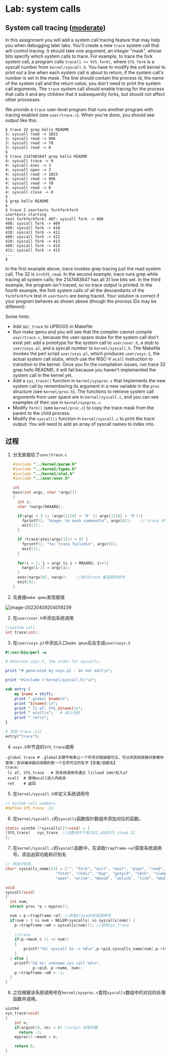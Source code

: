 # Lab: system calls
## System call tracing ([moderate](https://pdos.csail.mit.edu/6.S081/2021/labs/guidance.html))

In this assignment you will add a system call tracing feature that may help you when debugging later labs. You'll create a new `trace` system call that will control tracing. It should take one argument, an integer "mask", whose bits specify which system calls to trace. For example, to trace the fork system call, a program calls `trace(1 << SYS_fork)`, where `SYS_fork` is a syscall number from `kernel/syscall.h`. You have to modify the xv6 kernel to print out a line when each system call is about to return, if the system call's number is set in the mask. The line should contain the process id, the name of the system call and the return value; you don't need to print the system call arguments. The `trace` system call should enable tracing for the process that calls it and any children that it subsequently forks, but should not affect other processes.

We provide a `trace` user-level program that runs another program with tracing enabled (see `user/trace.c`). When you're done, you should see output like this:

```shell
$ trace 32 grep hello README
3: syscall read -> 1023
3: syscall read -> 966
3: syscall read -> 70
3: syscall read -> 0
$
$ trace 2147483647 grep hello README
4: syscall trace -> 0
4: syscall exec -> 3
4: syscall open -> 3
4: syscall read -> 1023
4: syscall read -> 966
4: syscall read -> 70
4: syscall read -> 0
4: syscall close -> 0
$
$ grep hello README
$
$ trace 2 usertests forkforkfork
usertests starting
test forkforkfork: 407: syscall fork -> 408
408: syscall fork -> 409
409: syscall fork -> 410
410: syscall fork -> 411
409: syscall fork -> 412
410: syscall fork -> 413
409: syscall fork -> 414
411: syscall fork -> 415
...
$   
```

In the first example above, trace invokes grep tracing just the read system call. The 32 is `1<<SYS_read`. In the second example, trace runs grep while tracing all system calls; the 2147483647 has all 31 low bits set. In the third example, the program isn't traced, so no trace output is printed. In the fourth example, the fork system calls of all the descendants of the `forkforkfork` test in `usertests` are being traced. Your solution is correct if your program behaves as shown above (though the process IDs may be different).

Some hints:

- Add `$U/_trace` to UPROGS in Makefile
- Run make qemu and you will see that the compiler cannot compile `user/trace.c`, because the user-space stubs for the system call don't exist yet: add a prototype for the system call to `user/user.h`, a stub to `user/usys.pl`, and a syscall number to `kernel/syscall.h`. The Makefile invokes the perl script `user/usys.pl`, which produces `user/usys.S`, the actual system call stubs, which use the RISC-V `ecall` instruction to transition to the kernel. Once you fix the compilation issues, run trace 32 grep hello README; it will fail because you haven't implemented the system call in the kernel yet.
- Add a `sys_trace()` function in `kernel/sysproc.c` that implements the new system call by remembering its argument in a new variable in the `proc` structure (see `kernel/proc.h`). The functions to retrieve system call arguments from user space are in `kernel/syscall.c`, and you can see examples of their use in `kernel/sysproc.c`.
- Modify `fork()` (see `kernel/proc.c`) to copy the trace mask from the parent to the child process.
- Modify the `syscall()` function in `kernel/syscall.c` to print the trace output. You will need to add an array of syscall names to index into.


## 过程

1. 分支直接给了`user/trace.c`

	```c
	#include "../kernel/param.h"
	#include "../kernel/types.h"
	#include "../kernel/stat.h"
	#include "../user/user.h"
	
	int
	main(int argc, char *argv[])
	{
	  int i;
	  char *nargv[MAXARG];
	
	  if(argc < 3 || (argv[1][0] < '0' || argv[1][0] > '9')){
	    fprintf(2, "Usage: %s mask command\n", argv[0]);	// trace 命令格式
	    exit(1);
	  }
	
	  if (trace(atoi(argv[1])) < 0) {
	    fprintf(2, "%s: trace failed\n", argv[0]);
	    exit(1);
	  }
	  
	  for(i = 2; i < argc && i < MAXARG; i++){
	    nargv[i-2] = argv[i];
	  }
	  exec(nargv[0], nargv);	//执行trace 要追踪的命令
	  exit(0);
	}
	
	```

	

2. 先直接`make qemu`发现报错

![image-20220409204019239](https://s2.loli.net/2022/04/09/pdSMXev78kUVLzw.png)

2. 在`user/user.h`中添加系统调用

```c
//system call
int trace(int);
```

3. 在`user/usys.pl`中添加入口`make qmue`后会生成`user/usys.S`

```perl
#!/usr/bin/perl -w

# Generate usys.S, the stubs for syscalls.

print "# generated by usys.pl - do not edit\n";

print "#include \"kernel/syscall.h\"\n";

sub entry {
    my $name = shift;
    print ".global $name\n";
    print "${name}:\n";
    print " li a7, SYS_${name}\n";
    print " ecall\n";	# 进入内核
    print " ret\n";
}

# 添加 trace 入口
entry("trace"); 
```

4. `usys.S`中节选的`SYS_trace`调用

```assembly
.global trace # .global关键字用来让一个符号对链接器可见，可以供其他链接对象模块使用；告诉编译器后续跟的是一个全局可见的名字【变量/函数名】
trace:
 li a7, SYS_trace	# 将系统调用号通过 li(load imm)存入a7
 ecall	# 使用ecall进入内核态    
 ret	# 返回
```

5. 在`kernel/syscall.h`中定义系统调用号

```c
// System call numbers
#define SYS_trace  22
```

6. 在`kernel/syscall.c`的`syscalls`函数指针数组中添加对应的函数。

```c
static uint64 (*syscalls[])(void) = {
[SYS_trace]   sys_trace, //在数组中下标为22,对应SYS_sleep 22
};
```

7. 在`kernel/syscall.c`的`syscall`函数中，先读取`trapframe->a7`获取系统调用号。添加追踪功能和识别名

```c
// 添加识别名
char* syscalls_name[23] = {"", "fork", "exit", "wait", "pipe", "read", "kill", "exec",
                      "fstat", "chdir", "dup", "getpid", "sbrk", "sleep", "uptime",
                      "open", "write", "mknod", "unlink", "link", "mkdir", "close", "trace"};

void
syscall(void)
{
  int num;
  struct proc *p = myproc();

  num = p->trapframe->a7; //获取trace的系统调用号
  if(num > 0 && num < NELEM(syscalls) && syscalls[num]) {
    p->trapframe->a0 = syscalls[num](); //调用sys_trace
	
	//trace
	if(p->mask & (1 << num))
	{
		printf("%d: syscall %s -> %d\n",p->pid,syscalls_name[num],p->trapframe->a0);
	}
  } else {
    printf("%d %s: unknown sys call %d\n",
            p->pid, p->name, num);
    p->trapframe->a0 = -1;
  }
}
```

8. 之后根据该系统调用号在`kernel/sysproc.c`查找`syscalls`数组中的对应的处理函数并调用。

```c
uint64
sys_trace(void)
{
	int n;
	if(argint(0, &n) < 0) //argin 获取参数
      return -1;
	myproc()->mask = n;

	return 0;
}
```

